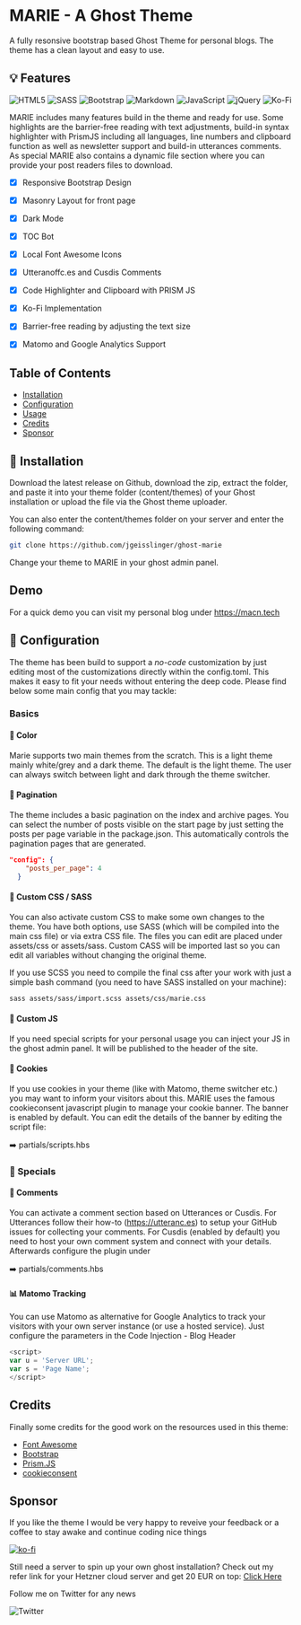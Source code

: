 # MARIE - A Ghost Theme

A fully resonsive bootstrap based Ghost Theme for personal blogs. The theme has a clean layout and easy to use.

## :bulb: Features

<img alt="HTML5" src="https://img.shields.io/badge/html5-%23E34F26.svg?&style=for-the-badge&logo=html5&logoColor=white"/>  <img alt="SASS" src="https://img.shields.io/badge/SASS%20-hotpink.svg?&style=for-the-badge&logo=SASS&logoColor=white"/> <img alt="Bootstrap" src="https://img.shields.io/badge/bootstrap%20-%23563D7C.svg?&style=for-the-badge&logo=bootstrap&logoColor=white"/> <img alt="Markdown" src="https://img.shields.io/badge/markdown-%23000000.svg?&style=for-the-badge&logo=markdown&logoColor=white"/> <img alt="JavaScript" src="https://img.shields.io/badge/javascript%20-%23323330.svg?&style=for-the-badge&logo=javascript&logoColor=%23F7DF1E"/> <img alt="jQuery" src="https://img.shields.io/badge/jquery-%230769AD.svg?&style=for-the-badge&logo=jquery&logoColor=white"/> <img alt="Ko-Fi" src="https://img.shields.io/badge/Ko--fi-F16061?style=for-the-badge&logo=ko-fi&logoColor=white" />

MARIE includes many features build in the theme and ready for use. Some highlights are the barrier-free reading with text adjustments, build-in syntax highlighter with PrismJS including all languages, line numbers and clipboard function as well as newsletter support and build-in utterances comments. As special MARIE also contains a dynamic file section where you can provide your post readers files to download.

- [x] Responsive Bootstrap Design
- [x] Masonry Layout for front page
- [x] Dark Mode
- [x] TOC Bot 
- [x] Local Font Awesome Icons
- [x] Utteranoffc.es and Cusdis Comments
- [x] Code Highlighter and Clipboard with PRISM JS
- [x] Ko-Fi Implementation
- [x] Barrier-free reading by adjusting the text size
- [x] Matomo and Google Analytics Support


## Table of Contents

- [Installation](#floppy_disk-installation)
- [Configuration](#wrench-configuration)
- [Usage](#usage)
- [Credits](#credits)
- [Sponsor](#sponsor)


## :floppy_disk: Installation
Download the latest release on Github, download the zip, extract the folder, and paste it into your theme folder (content/themes) of your Ghost installation or upload the file via the Ghost theme uploader.

You can also enter the content/themes folder on your server and enter the following command:

```bash 
git clone https://github.com/jgeisslinger/ghost-marie
```

Change your theme to MARIE in your ghost admin panel.


## Demo
For a quick demo you can visit my personal blog under https://macn.tech


## :wrench: Configuration
The theme has been build to support a *no-code* customization by just editing most of the customizations directly within the config.toml. This makes it easy to fit your needs without entering the deep code. Please find below some main config that you may tackle:

### Basics

#### :art: Color
Marie supports two main themes from the scratch. This is a light theme mainly white/grey and a dark theme. The default is the light theme. The user can always switch between light and dark through the theme switcher. 

#### :page_facing_up: Pagination
The theme includes a basic pagination on the index and archive pages. You can select the number of posts visible on the start page by just setting the posts per page variable in the package.json. This automatically controls the pagination pages that are generated.

```json
"config": {
    "posts_per_page": 4
  }
```

#### :triangular_ruler: Custom CSS / SASS
You can also activate custom CSS to make some own changes to the theme. You have both options, use SASS (which will be compiled into the main css file) or via extra CSS file. The files you can edit are placed under assets/css or assets/sass. Custom CASS will be imported last so you can edit all variables without changing the original theme.

If you use SCSS you need to compile the final css after your work with just a simple bash command (you need to have SASS installed on your machine):

```bash
sass assets/sass/import.scss assets/css/marie.css
```

#### :wrench: Custom JS
If you need special scripts for your personal usage you can inject your JS in the ghost admin panel. It will be published to the header of the site.


#### :cookie: Cookies 
If you use cookies in your theme (like with Matomo, theme switcher etc.) you may want to inform your visitors about this. MARIE uses the famous cookieconsent javascript plugin to manage your cookie banner. The banner is enabled by default. You can edit the details of the banner by editing the script file: 

:arrow_right: partials/scripts.hbs 


### :balloon: Specials
 

#### :crystal_ball: Comments
You can activate a comment section based on Utterances or Cusdis. For Utterances follow their how-to (https://utteranc.es) to setup your GitHub issues for collecting your comments. For Cusdis (enabled by default) you need to host your own comment system and connect with your details. Afterwards configure the plugin under 

:arrow_right: partials/comments.hbs


#### :bar_chart: Matomo Tracking
You can use Matomo as alternative for Google Analytics to track your visitors with your own server instance (or use a hosted service). Just configure the parameters in the Code Injection - Blog Header

```javascript
<script>
var u = 'Server URL';
var s = 'Page Name';
</script>
```

## Credits

Finally some credits for the good work on the resources used in this theme: 

- [Font Awesome](https://fontawesome.com/)
- [Bootstrap](https://bootstrap.com/)
- [Prism.JS](https://prismjs.com)
- [cookieconsent](https://github.com/osano/cookieconsent)

## Sponsor

If you like the theme I would be very happy to reveive your feedback or a coffee to stay awake and continue coding nice things

[![ko-fi](https://ko-fi.com/img/githubbutton_sm.svg)](https://ko-fi.com/I2I12FSW2)

Still need a server to spin up your own ghost installation? Check out my refer link for your Hetzner cloud server and get 20 EUR on top:
[Click Here](https://hetzner.cloud/?ref=ir0WnxeEHrmU)

Follow me on Twitter for any news

<img alt="Twitter" src="https://img.shields.io/badge/b1cKberry-%231DA1F2.svg?&style=for-the-badge&logo=Twitter&logoColor=white"/>

